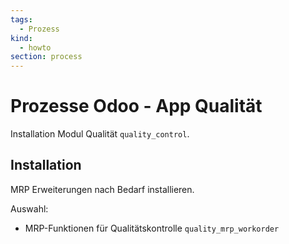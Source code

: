 ```yaml
---
tags:
  - Prozess
kind:
  - howto
section: process
---
```


# Prozesse Odoo - App Qualität

Installation Modul Qualität `quality_control`.

## Installation

MRP Erweiterungen nach Bedarf installieren.

Auswahl:

- MRP-Funktionen für Qualitätskontrolle `quality_mrp_workorder`

